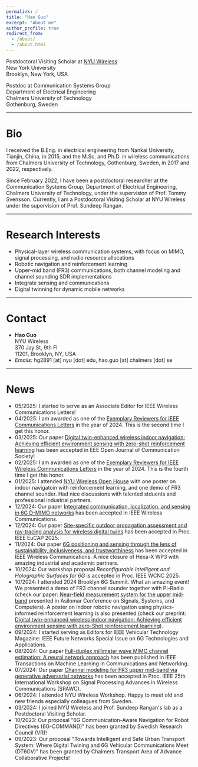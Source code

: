 ```yaml
---
permalink: /
title: "Hao Guo"
excerpt: "About me"
author_profile: true
redirect_from: 
  - /about/
  - /about.html
---
```


Postdoctoral Visiting Scholar at [NYU Wireless](https://wireless.engineering.nyu.edu/faculty-staff/)\
New York University\
Brooklyn, New York, USA

Postdoc at Communication Systems Group\
Department of Electrical Engineering\
Chalmers University of Technology\
Gothenburg, Sweden

---
# Bio

I received the B.Eng. in electrical engineering from Nankai University, Tianjin, China, in 2015, and the M.Sc. and Ph.D. in wireless communications from Chalmers University of Technology, Gothenburg, Sweden, in 2017 and 2022, respectively. 

Since February 2022, I have been a postdoctoral researcher at the Communication Systems Group, Department of Electrical Engineering, Chalmers University of Technology, under the supervision of Prof. Tommy Svensson. Currently, I am a Postdoctoral Visiting Scholar at NYU Wireless under the supervision of Prof. Sundeep Rangan.

---
# Research Interests
- Physical-layer wireless communication systems, with focus on MIMO, signal processing, and radio resource allocations
- Robotic navigation and reinforcement learning
- Upper-mid band (FR3) communications, both channel modeling and channel sounding SDR implementations
- Integrate sensing and communications
- Digital twinning for dynamic mobile networks

---
# Contact
* **Hao Guo** \
NYU Wireless \
370 Jay St, 9th Fl \
11201, Brooklyn, NY, USA
* *Emails:*
   hg2891 [at] nyu [dot] edu, hao.guo [at] chalmers [dot] se

---
# News
* 05/2025: I started to serve as an Associate Editor for IEEE Wireless Communications Letters!
* 04/2025: I am awarded as one of the [Exemplary Reviewers for IEEE Communications Letters](https://www.comsoc.org/publications/journals/ieee-comml/reviewer-and-editor-appreciation) in the year of 2024. This is the second time I get this honor.
* 03/2025: Our paper [Digital twin-enhanced wireless indoor navigation: Achieving efficient environment sensing with zero-shot reinforcement learning](https://arxiv.org/abs/2306.06766) has been accepted in EEE Open Journal of
Communication Society! 
* 02/2025: I am awarded as one of the [Exemplary Reviewers for IEEE Wireless Communications Letters](https://www.comsoc.org/publications/journals/ieee-wcl/reviewer-appreciation) in the year of 2024. This is the fourth time I get this honor.
* 01/2025: I attended [NYU Wireless Open House](https://wireless.engineering.nyu.edu/2025-open-house/) with one poster on indoor navigatoin with reinforcement learning, and one demo of FR3 channel sounder. Had nice discussions with talented stduents and professional industrial partners.
* 12/2024: Our paper [Integrated communication, localization, and sensing in 6G D-MIMO networks](https://arxiv.org/abs/2403.19785) has been accepted in IEEE Wireless Communications. 
* 12/2024: Our paper [Site-specific outdoor propagation assessment and ray-tracing analysis for wireless digital twins](https://arxiv.org/abs/2410.14620) has been accepted in Proc. IEEE EuCAP 2025. 
* 11/2024: Our paper [6G positioning and sensing through the lens of sustainability, inclusiveness, and trustworthiness](https://arxiv.org/abs/2309.13602) has been accepted in IEEE Wireless Communications. A nice closure of Hexa-X WP3 with amazing industrial and academic partners. 
* 10/2024: Our workshop proposal *Reconfigurable Intelligent and Holographic Surfaces for 6G* is accepted in Proc. IEEE WCNC 2025.
* 10/2024: I attended 2024 Brooklyn 6G Summit. What an amazing event! We presented a demo of FR3 channel sounder together with Pi-Radio (check our paper: [Near-field measurement system for the upper mid-band](https://arxiv.org/abs/2412.02815) presented in Asilomar Conference on Signals, Systems, and Computers). A poster on indoor robotic navigation using physics-informed reinforcement learning is also presented (check our preprint: [Digital twin-enhanced wireless indoor navigation: Achieving efficient environment sensing with zero-Shot reinforcement learning](https://arxiv.org/abs/2306.06766)).
* 09/2024: I started serving as Editors for IEEE Vehicular Technology Magazine: IEEE Future Networks Special Issue on 6G Technologies and Applications.
* 08/2024: Our paper [Full-duplex millimeter wave MIMO channel estimation: A neural network approach](https://arxiv.org/abs/2402.03886) has been published in IEEE Transactions on Machine Learning in Communications and Networking.
* 07/2024: Our paper [Channel modeling for FR3 upper mid-band via generative adversarial networks](https://arxiv.org/abs/2404.17069) has been accepted in Proc. IEEE 25th International Workshop on Signal Processing Advances in Wireless Communications (SPAWC).
* 06/2024: I attended NYU Wireless Workshop. Happy to meet old and new friends especially colleagues from Sweden.
* 03/2024: I joined NYU Wireless and Prof. Sundeep Rangan's lab as a Postdoctoral Visiting Scholar.
* 10/2023: Our proposal "6G Communication-Aware Navigation for Robot Directives (6G-COMMAND)" has been granted by Swedish Research Council (VR)!
* 09/2023: Our proposal "Towards Intelligent and Safe Urban Transport System: Where Digital Twining and 6G Vehicular Communications Meet (DT6GV)" has been granted by Chalmers Transport Area of Advance Collaborative Projects!

